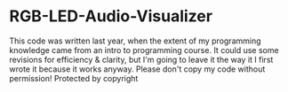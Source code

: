 # RGB-LED-Audio-Visualizer

This code was written last year, when the extent of my programming knowledge came from an intro to programming course. It could use some revisions for efficiency & clarity, but I'm going to leave it the way it I first wrote it because it works anyway.
Please don't copy my code without permission! Protected by copyright

